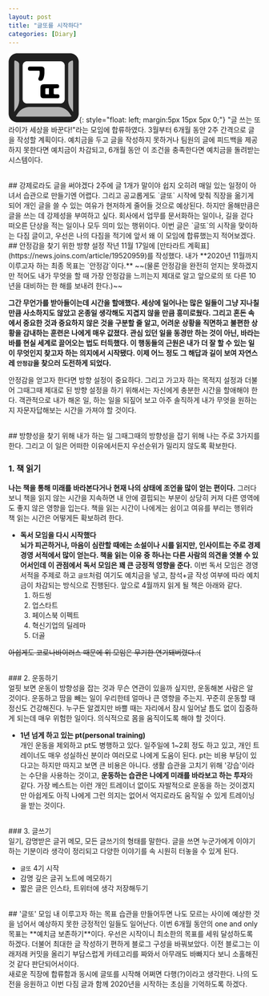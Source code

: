 ```yaml
---
layout: post
title: "글또를 시작하다"
categories: [Diary]
---
```

![image](../images/geultto_symbol.png){: style="float: left; margin:5px 15px 5px 0;"}
"글 쓰는 또라이가 세상을 바꾼다!"라는 모임에 합류하였다. 3월부터 6개월 동안 2주 간격으로 글을 작성할 계획이다. 예치금을 두고 글을 작성하지 못하거나 팀원의 글에 피드백을 제공하지 못한다면 예치금이 차감되고, 6개월 동안 이 조건을 충족한다면 예치금을 돌려받는 시스템이다.

<br>
## 강제로라도 글을 써야겠다
2주에 글 1개가 말이야 쉽지 오히려 매일 있는 일정이 아녀서 습관으로 만들기엔 어렵다. 그리고 공교롭게도 `글또` 시작에 맞춰 직장을 옮기게 되어 개인 글을 쓸 수 있는 여유가 현저하게 줄어들 것으로 예상된다. 하지만 올해만큼은 글을 쓰는 데 강제성을 부여하고 싶다. 회사에서 업무를 문서화하는 일이나, 길을 걷다 떠오른 단상을 적는 일이나 모두 의미 있는 행위이다. 이번 글은 `글또`의 시작을 맞이하는 다짐 글이고, 우선은 나의 다짐을 적기에 앞서 왜 이 모임에 합류했는지 적어보겠다.

<br>
## 안정감을 찾기 위한 방향 설정
작년 11월 17일에 [만타라트 계획표](https://news.joins.com/article/19520959)를 작성했다. 내가 **2020년 11월까지 이루고자 하는 최종 목표는 `안정감`이다.** ~~(물론 안정감을 완전히 얻지는 못하겠지만 적어도 내가 무엇을 할 때 가장 안정감을 느끼는지 제대로 알고 앞으로의 또 다른 10년을 대비하는 한 해를 보내려 한다.)~~

**그간 무언가를 받아들이는데 시간을 할애했다. 세상에 일어나는 많은 일들이 그냥 지나칠만큼 사소하지도 않았고 온종일 생각해도 지겹지 않을 만큼 흥미로웠다. 그리고 혼돈 속에서 중요한 것과 중요하지 않은 것을 구분할 줄 알고, 어려운 상황을 직면하고 불편한 상황을 감내하는 훈련은 나에게 매우 값졌다. 관심 있던 일을 동경만 하는 것이 아닌, 바라는 바를 현실 세계로 끌어오는 법도 터득했다. 이 행동들의 근원은 내가 더 잘 할 수 있는 일이 무엇인지 찾고자 하는 의지에서 시작됐다. 이제 어느 정도 그 해답과 길이 보여 자연스레 `안정감`을 찾으러 도전하게 되었다.**

안정감을 얻고자 한다면 방향 설정이 중요하다. 그리고 가고자 하는 목적지 설정과 더불어 그때그때 제대로 된 방향 설정을 하기 위해서는 자신에게 충분한 시간을 할애해야 한다. 객관적으로 내가 해온 일, 하는 일을 되짚어 보고 아주 솔직하게 내가 무엇을 원하는지 자문자답해보는 시간을 가져야 할 것이다.

<br>
## 방향성을 찾기 위해 내가 하는 일
그때그때의 방향성을 잡기 위해 나는 주로 3가지를 한다. 그리고 이 일은 어떠한 이유에서든지 우선순위가 밀리지 않도록 확보한다.

### 1. 책 읽기 <br>
**나는 책을 통해 미래를 바라본다거나 현재 나의 상태에 조언을 많이 얻는 편이다.** 그러다 보니 책을 읽지 않는 시간을 지속하면 내 안에 결핍되는 부분이 상당히 커져 다른 영역에도 좋지 않은 영향을 입는다. 책을 읽는 시간이 나에게는 쉼이고 여유를 부리는 행위라 책 읽는 시간은 어떻게든 확보하려 한다.

* **독서 모임을 다시 시작했다**<br>
**뇌가 피곤하거나, 마음이 심란할 때에는 소설이나 시를 읽지만, 인사이트는 주로 경제경영 서적에서 많이 얻는다. 책을 읽는 이유 중 하나는 다른 사람의 의견을 엿볼 수 있어서인데 이 관점에서 독서 모임은 꽤 큰 긍정적 영향을 준다.** 이번 독서 모임은 경영서적을 주제로 하고 `글또`처럼 여기도 예치금을 넣고, 참석+글 작성 여부에 따라 예치금이 차감되는 방식으로 진행된다. 앞으로 4월까지 읽게 될 책은 아래와 같다.
  1. 하드씽
  2. 업스타트
  3. 페이스북 이펙트
  4. 혁신기업의 딜레마
  5. 더골

~~아쉽게도 코로나바이러스 때문에 위 모임은 무기한 연기돼버렸다.:(~~

<br>
### 2. 운동하기  <br>
얼핏 보면 운동이 방향성을 잡는 것과 무슨 연관이 있을까 싶지만, 운동해본 사람은 알 것이다. 운동하고 땀을 빼는 일이 우리한테 얼마나 큰 영향을 주는지. 꾸준히 운동할 때 정신도 건강해진다. 누구든 알겠지만 바쁠 때는 자리에서 잠시 일어날 틈도 없이 집중하게 되는데 매우 위험한 일이다. 의식적으로 몸을 움직이도록 해야 할 것이다.

* **1년 넘게 하고 있는 pt(personal training)**<br>
개인 운동을 제외하고 pt도 병행하고 있다. 일주일에 1~2회 정도 하고 있고, 개인 트레이너도 매우 성실하신 분이라 여러모로 나에게 도움이 된다. pt는 비용 부담이 있다고는 하지만 따지고 보면 큰 비용은 아니다. 생활 습관을 고치기 위해 '강습'이라는 수단을 사용하는 것이고, **운동하는 습관은 나에게 미래를 바라보고 하는 투자**와 같다. 가장 베스트는 이런 개인 트레이너 없이도 자발적으로 운동을 하는 것이겠지만 아쉽게도 아직 나에게 그런 의지는 없어서 억지로라도 움직일 수 있게 트레이닝을 받는 것이다.

<br>
### 3. 글쓰기 <br>
일기, 감명받은 글귀 메모, 모든 글쓰기의 형태를 말한다. 글을 쓰면 누군가에게 이야기하는 기분이라 생각이 정리되고 다양한 이야기를 속 시원히 터놓을 수 있게 된다.

*  `글또` 4기 시작
* 감명 깊은 글귀 노트에 메모하기
* 짧은 글은 인스타, 트위터에 생각 저장해두기

<br>
## '글또' 모임 내 이루고자 하는 목표
습관을 만들어두면 나도 모르는 사이에 예상한 것을 넘어서 예상하지 못한 긍정적인 일들도 일어난다.
이번 6개월 동안의 one and only 목표는 **예치금 보존하기**이다. 우선은 시작이니 최소한의 목표를 세워 달성하도록 하겠다. 더불어 최대한 글 작성하기 편하게 블로그 구성을 바꿔보았다. 이전 블로그는 이래저래 커밋을 올리기 부담스럽게 카테고리를 짜와서 아무래도 바빠지다 보니 소홀해진 것 같다 판단되어서이다.
<br>
새로운 직장에 합류함과 동시에 글또를 시작해 어쩌면 다행(?)이라고 생각한다. 나의 도전을 응원하고 이번 다짐 글과 함께 2020년을 시작하는 초심을 기억하도록 하겠다.
